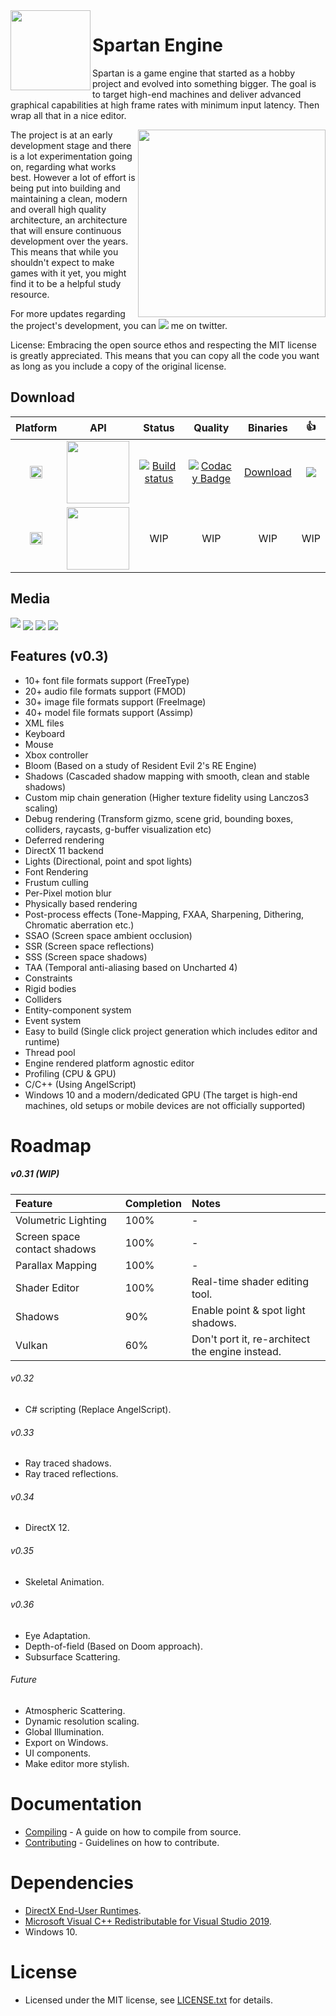 
<img align="left" width="128" src="https://raw.githubusercontent.com/PanosK92/SpartanEngine/master/Data/logo.png"/>

# Spartan Engine

<p>Spartan is a game engine that started as a hobby project and evolved into something bigger. The goal is to target high-end machines and deliver advanced graphical capabilities at high frame rates with minimum input latency. Then wrap all that in a nice editor.</p>

<img align="right" width="300" src="https://raw.githubusercontent.com/PanosK92/SpartanEngine/master/Data/rotating_gun.gif"/>
<p>The project is at an early development stage and there is a lot experimentation going on, regarding what works best. However a lot of effort is being put into building and maintaining a clean, modern and overall high quality architecture, an architecture that will ensure continuous development over the years. This means that while you shouldn't expect to make games with it yet, you might find it to be a helpful study resource.</p>

<p>For more updates regarding the project's development, you can
<a href="https://twitter.com/intent/follow?screen_name=panoskarabelas1"><img src="https://img.shields.io/twitter/follow/panoskarabelas1.svg"></a> me on twitter.</p>

<p>License: Embracing the open source ethos and respecting the MIT license is greatly appreciated. This means that you can copy all the code you want as long as you include a copy of the original license.</p>

## Download
Platform | API | Status | Quality | Binaries | :+1:
:-:|:-:|:-:|:-:|:-:|:-:|
<img src="https://doublslash.com/img/assets/Windows8AnimatedLogo.png" width="20"/>|<img src="https://1.bp.blogspot.com/-i3xzHAedbvU/WNjGcL4ujqI/AAAAAAAAADY/M3_8wxw9hVsajXefi65wY_sJKgFC8MPxQCK4B/s1600/directx11-logo.png" width="100"/>|[![Build status](https://ci.appveyor.com/api/projects/status/p5duow3h4w8jp506?svg=true)](https://ci.appveyor.com/project/PanosK92/directus3d)|[![Codacy Badge](https://api.codacy.com/project/badge/Grade/da72b4f208284a30b7673abd86e8d8d3)](https://www.codacy.com/app/PanosK92/Directus3D?utm_source=github.com&amp;utm_medium=referral&amp;utm_content=PanosK92/Directus3D&amp;utm_campaign=Badge_Grade)|[Download](https://ci.appveyor.com/api/projects/PanosK92/directus3d/artifacts/Binaries/Release.zip?branch=master)|[![](https://www.paypalobjects.com/en_GB/i/btn/btn_donate_SM.gif)](https://www.paypal.com/cgi-bin/webscr?cmd=_s-xclick&hosted_button_id=CSP87Y77VNHPG&source=url)
<img src="https://doublslash.com/img/assets/Windows8AnimatedLogo.png" width="20"/>|<img src="https://upload.wikimedia.org/wikipedia/commons/thumb/f/f8/Vulkan_API_logo.svg/1280px-Vulkan_API_logo.svg.png" width="100"/>|WIP|WIP|WIP|WIP

## Media
[![](https://i.imgur.com/j6zIEI9.jpg)](https://www.youtube.com/watch?v=RIae1ma_DSo)
<img align="center" src="https://raw.githubusercontent.com/PanosK92/SpartanEngine/master/Data/readme_screen_1.JPG"/>
<img align="center" src="https://raw.githubusercontent.com/PanosK92/SpartanEngine/master/Data/readme_screen_2.JPG"/>
<img align="center" src="https://raw.githubusercontent.com/PanosK92/SpartanEngine/master/Data/readme_screen_3.JPG"/>

## Features (v0.3)
- 10+ font file formats support (FreeType)
- 20+ audio file formats support (FMOD)
- 30+ image file formats support (FreeImage)
- 40+ model file formats support (Assimp)
- XML files
- Keyboard
- Mouse
- Xbox controller
- Bloom (Based on a study of Resident Evil 2's RE Engine)
- Shadows (Cascaded shadow mapping with smooth, clean and stable shadows)
- Custom mip chain generation (Higher texture fidelity using Lanczos3 scaling)
- Debug rendering (Transform gizmo, scene grid, bounding boxes, colliders, raycasts, g-buffer visualization etc)
- Deferred rendering
- DirectX 11 backend
- Lights (Directional, point and spot lights)
- Font Rendering
- Frustum culling
- Per-Pixel motion blur
- Physically based rendering
- Post-process effects (Tone-Mapping, FXAA, Sharpening, Dithering, Chromatic aberration etc.)
- SSAO (Screen space ambient occlusion)
- SSR (Screen space reflections)
- SSS (Screen space shadows)
- TAA (Temporal anti-aliasing based on Uncharted 4)
- Constraints
- Rigid bodies
- Colliders
- Entity-component system
- Event system
- Easy to build (Single click project generation which includes editor and runtime)
- Thread pool
- Engine rendered platform agnostic editor
- Profiling (CPU & GPU)
- C/C++ (Using AngelScript)
- Windows 10 and a modern/dedicated GPU (The target is high-end machines, old setups or mobile devices are not officially supported)

# Roadmap

##### v0.31 (WIP)
Feature     					| Completion    | Notes 
:-          					| :-            | :-
Volumetric Lighting				| 100%          | -
Screen space contact shadows 	| 100%          | -
Parallax Mapping 				| 100%          | -
Shader Editor 					| 100%          | Real-time shader editing tool.
Shadows 						| 90%          	| Enable point & spot light shadows.
Vulkan      					| 60%           | Don't port it, re-architect the engine instead.

###### v0.32
- C# scripting (Replace AngelScript).

###### v0.33
- Ray traced shadows.
- Ray traced reflections.

###### v0.34
- DirectX 12.

###### v0.35
- Skeletal Animation.

###### v0.36
- Eye Adaptation.
- Depth-of-field (Based on Doom approach).
- Subsurface Scattering.

###### Future
- Atmospheric Scattering.
- Dynamic resolution scaling.
- Global Illumination.
- Export on Windows.
- UI components.
- Make editor more stylish.

# Documentation
- [Compiling](https://github.com/PanosK92/SpartanEngine/blob/master/Documentation/CompilingFromSource/CompilingFromSource.md) - A guide on how to compile from source.
- [Contributing](https://github.com/PanosK92/SpartanEngine/blob/master/CONTRIBUTING.md) - Guidelines on how to contribute.

# Dependencies
- [DirectX End-User Runtimes](https://www.microsoft.com/en-us/download/details.aspx?id=8109).
- [Microsoft Visual C++ Redistributable for Visual Studio 2019](https://aka.ms/vs/16/release/VC_redist.x64.exe).
- Windows 10.

# License
- Licensed under the MIT license, see [LICENSE.txt](https://github.com/PanosK92/SpartanEngine/blob/master/LICENSE.txt) for details.
